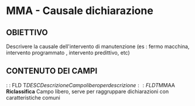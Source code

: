 # MMA - Causale dichiarazione
## OBIETTIVO
Descrivere la causale dell'intervento di manutenzione (es :  fermo macchina, intervento programmato , intervento predittivo, etc)
## CONTENUTO DEI CAMPI
 :  : FLD T$DESC Descrizione
Campo libero per descrizione
 :  : FLD T$MMAA __Riclassifica__
Campo libero, serve per raggruppare dichiarazioni con caratteristiche comuni
